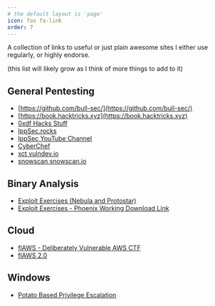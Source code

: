 ```yaml
---
# the default layout is 'page'
icon: fas fa-link
order: 7
---
```


A collection of links to useful or just plain awesome sites I either use regularly, or highly endorse.

(this list will likely grow as I think of more things to add to it)

## General Pentesting

- [https://github.com/bull-sec/](https://github.com/bull-sec/)
- [https://book.hacktricks.xyz](https://book.hacktricks.xyz)
- [0xdf Hacks Stuff](https://0xdf.gitlab.io/)
- [IppSec.rocks](https://ippsec.rocks)
- [IppSec YouTube Channel](https://www.youtube.com/c/ippsec)
- [CyberChef](https://gchq.github.io/CyberChef/)
- [xct vulndev.io](https://vulndev.io/)
- [snowscan snowscan.io](https://snowscan.io/#)

## Binary Analysis

- [Exploit Exercises (Nebula and Protostar)](https://exploit.education/)
- [Exploit Exercises - Phoenix Working Download Link](https://github.com/ExploitEducation/Phoenix/releases/)

## Cloud

- [flAWS - Deliberately Vulnerable AWS CTF](https://flaws.cloud)
- [flAWS 2.0](https://flaws2.cloud)

## Windows

- [Potato Based Privilege Escalation](https://jlajara.gitlab.io/Potatoes_Windows_Privesc)



